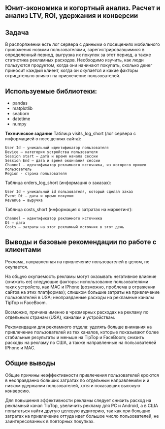 ## Юнит-экономика и когортный анализ. Расчет и анализ LTV, ROI, удержания и конверсии 

## Задача
В распоряжении есть лог сервера с данными о посещениях мобильного приложения новыми пользователями, зарегистрировавшимися в определенный период, выгрузка их покупок за этот период, а также статистика рекламных расходов.
Необходимо изучить, как люди пользуются продуктом, когда они начинают покупать, сколько денег приносит каждый клиент, когда он окупается и какие факторы отрицательно влияют на привлечение пользователей.


## Используемые библиотеки:
- pandas
- matplotlib
- seaborn 
- datetime
- numpy

**Техническое задание**
Таблица visits_log_short (лог сервера с информацией о посещениях сайта):

    User Id — уникальный идентификатор пользователя
    Device — категория устройства пользователя
    Session start — дата и время начала сессии
    Session End — дата и время окончания сессии
    Channel — идентификатор рекламного источника, из которого пришел пользователь
    Region - страна пользователя

Таблица orders_log_short (информация о заказах):

    User Id — уникальный id пользователя, который сделал заказ
    Event Dt — дата и время покупки
    Revenue — выручка

Таблица costs_short (информация о затратах на маркетинг):

    Channel — идентификатор рекламного источника
    Dt — дата
    Costs — затраты на этот рекламный источник в этот день

## Выводы и базовые рекомендации по работе с клиентами

Реклама, направленная на привлечение пользователей в целом, не окупается. 

На общую окупаемость рекламы могут оказывать негативное влияние (снижать ее) следующие факторы: использование пользователями таких устройств, как MAC и IPhone (возможно, проблема в отражении сайтов на этих платформах); слишком большие затраты на привлечение пользователей в USA; неоправданные расходы на рекламные каналы TipTop и FaceBoom.

Возможно, причина именно в чрезмерных расходах на рекламу по отдельным странам (USA), каналам и устройствам.

Рекомендации для рекламного отдела: уделять больше внимания на привлечение пользователей из тех каналов, которые показывают более стабильные результаты и меньше на TipTop и FaceBoom; снизить расходы на рекламу по США, а также направленные на пользователей IPhone и MAC.

## Общие выводы

Общие причины неэффективности привлечения пользователей кроются в неоправданно больших затратах по отдельным направлениям и и низком удержании пользователей, хотя и показавших высокую конверсию.

Для повышения эффективности рекламы следует снизить расход на рекламный канал TipTop, увеличить рекламу для PC и Android, а в США попытаться найти другую целевую аудиторию, так как при больших затратах на привлечение оттуда идет большое число пользователей, не заинтересованных в повторных покупках.